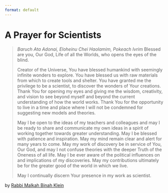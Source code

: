 ```yaml
---
format: default
---
```

# A Prayer for Scientists

> *Baruch Ata Adonai, Eloheinu Chei Haolamim, Pokeach Ivrim*
> Blessed are you, Our God, Life of all the Worlds, who opens the eyes of the blind.
>
> Creator of the Universe, You have blessed humankind with seemingly infinite wonders to explore.
> You have blessed us with raw materials from which to create tools and shelter. You have granted
> me the privilege to be a scientist, to discover the wonders of Your creations.
> Thank You for opening my eyes and giving me the wisdom, creativity, and vision to see beyond
> myself and beyond the current understanding of how the world works.
> Thank You for the opportunity to live in a time and place where I will not be condemned for
> suggesting new models and theories.
>
> May I be open to the ideas of my teachers and colleagues and may I be ready to share and
> communicate my own ideas in a spirit of working together towards greater understanding. May I be
> blessed with patience and inspiration. May my mind remain clear and alert for many years to come.
> May my work of discovery be in service of You, Our God, and may I not confuse theories with the
> deeper Truth of the Oneness of all life. May I be ever aware of the political influences on and
> implications of my discoveries. May my contributions ultimately be for the greater good of the
> world in which we live.
>
> May I continually discern Your presence in my work as scientist.

by [Rabbi Malkah Binah Klein](https://www.thrivingspirit.org/about)
